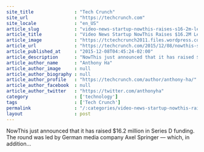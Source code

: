 ```yaml
---
site_title               : "Tech Crunch"
site_url                 : "https://techcrunch.com"
site_locale              : "en_US"
article_slug             : "video-news-startup-nowthis-raises-s16-2m-led-by-axel-springer"
article_title            : "Video News Startup NowThis Raises $16.2M Led By Axel Springer"
article_image            : "https://tctechcrunch2011.files.wordpress.com/2015/12/3028956788_5629cf5193_o.jpg?w=764&h=400&crop=1"
article_url              : "https://techcrunch.com/2015/12/08/nowthis-series-d/"
article_published_at     : "2015-12-08T04:45:24-02:00"
article_description      : "NowThis just announced that it has raised $16.2 million in Series D funding. The round was led by German media company Axel Springer — which, in addition..."
article_author_name      : "Anthony Ha"
article_author_image     : null
article_author_biography : null
article_author_profile   : "https://techcrunch.com/author/anthony-ha/"
article_author_facebook  : null
article_author_twitter   : "https://twitter.com/anthonyha"
category                 : ['technology']
tags                     : ['Tech Crunch']
permalink                : "/:categories/video-news-startup-nowthis-raises-s16-2m-led-by-axel-springer/"
layout                   : post
---
```


NowThis just announced that it has raised $16.2 million in Series D funding. The round was led by German media company Axel Springer — which, in addition...
